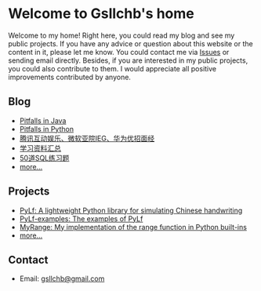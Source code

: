 # Welcome to Gsllchb's home
Welcome to my home! Right here, you could read my blog and see my public projects. If you have any advice or question 
about this website or the content in it, please let me know. You could contact me via [Issues](https://github.com/Gsllchb/gsllchb.github.io/issues) 
or sending email directly. Besides, if you are interested in my public projects, you could also contribute to them. I 
would appreciate all positive improvements contributed by anyone.


## Blog
* [Pitfalls in Java](blog/java_pitfalls.md)
* [Pitfalls in Python](blog/python_pitfalls.md)
* [腾讯互动娱乐、微软亚院IEG、华为优招面经](blog/腾讯互动娱乐、微软亚院IEG、华为优招面经.md)
* [学习资料汇总](blog/学习资料汇总.md)
* [50道SQL练习题](blog/SQL_50question.md)
* [more...](blog/index.md)


## Projects
* [PyLf: A lightweight Python library for simulating Chinese handwriting](https://github.com/Gsllchb/PyLf)
* [PyLf-examples: The examples of PyLf](https://github.com/Gsllchb/PyLf-examples)
* [MyRange: My implementation of the range function in Python built-ins](https://github.com/Gsllchb/MyRange)
* [more...](projects/index.md)


## Contact
* Email: [gsllchb@gmail.com](mailto:gsllchb@gmail.com)
